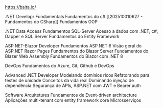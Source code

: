 https://balta.io/


.NET Developr Fundamentals
	Fundamentos do c# [[202510010627 - Fundamentos do CSharp]]
	Fundamentos OOP

.NET Data Access
	Fundamentos SQL-Server
	Acesso a dados com .NET, c#, Dapper e SQL Server
	Fundamentos do Entity Framework

ASP.NET-Blazor Developer
	Fundamentos ASP.NET 6
	Visão geral do ASP.NET Razor Pages
	Fundamentos do Blazor Server
	Fundamentos do Blazer Web Assembly
	Fundamentos do Blazor com .NET 8

DevOps
	Fundamentos do Azure, Git, Github e DevOps

Advanced .NET Developer
	Modelando domínios ricos
	Refatorando para testes de unidade
	Conceitos da vida real
	Dominando injeção de dependência
	Segurança de APIs, ASP.NET com JWT e Bearer auth

Software Arquitetures
	Fundamentos de Event-driven architecture
	Aplicações multi-tenant com entity framework core
	Microsserviços